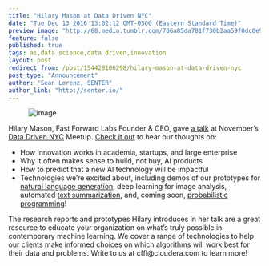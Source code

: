 ```yaml
---
title: "Hilary Mason at Data Driven NYC"
date: "Tue Dec 13 2016 13:02:12 GMT-0500 (Eastern Standard Time)"
preview_image: "http://68.media.tumblr.com/706a85da781f730b2aa59f0dc0e965c4/tumblr_inline_oi4x9i4yhD1ta78fg_540.png"
feature: false
published: true
tags: ai,data science,data driven,innovation
layout: post
redirect_from: /post/154428106298/hilary-mason-at-data-driven-nyc
post_type: "Announcement"
author: "Sean Lorenz, SENTER"
author_link: "http://senter.io/"
---
```


<figure data-orig-width="1046" data-orig-height="478" class="tmblr-full"><img src="http://68.media.tumblr.com/706a85da781f730b2aa59f0dc0e965c4/tumblr_inline_oi4x9i4yhD1ta78fg_540.png" alt="image" data-orig-width="1046" data-orig-height="478"/></figure><p>Hilary Mason, Fast Forward Labs Founder &amp; CEO, gave <a href="http://firstmarkcap.com/insights/a-process-for-discovery/">a talk</a> at November’s <a href="http://www.meetup.com/DataDrivenNYC/">Data Driven NYC</a> Meetup. <a href="http://firstmarkcap.com/insights/a-process-for-discovery/">Check it out</a> to hear our thoughts on:</p>

<!-- more -->

<ul><li>How innovation works in academia, startups, and large enterprise</li><li>Why it often makes sense to build, not buy, AI products</li><li>How to predict that a new AI technology will be impactful</li><li>Technologies we’re excited about, including demos of our prototypes for <a href="http://resources.narrativescience.com/h/i/124944227-what-is-natural-language-generation">natural language generation</a>, deep learning for image analysis, automated <a href="http://blog.fastforwardlabs.com/2016/04/11/new-tools-to-summarize-text.html">text summarization</a>, and, coming soon, <a href="http://probabilistic-programming.org/wiki/Home">probabilistic programming</a>!</li></ul><p>The research reports and prototypes Hilary introduces in her talk are a great resource to educate your organization on what’s truly possible in contemporary machine learning. We cover a range of technologies to help our clients make informed choices on which algorithms will work best for their data and problems. Write to us at cffl@cloudera.com to learn more!</p>